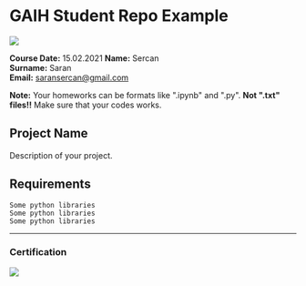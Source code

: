 # GAIH Student Repo Example
![](img/logo.png)

**Course Date:** 15.02.2021 
**Name:** Sercan  
**Surname:** Saran  
**Email:** saransercan@gmail.com  

**Note:** Your homeworks can be formats like ".ipynb" and ".py". **Not ".txt" files!!** Make sure that your codes works.  

## Project Name
Description of your project.

## Requirements
```
Some python libraries
Some python libraries
Some python libraries
```
---

### Certification
![](img/certificate_ex.png)

